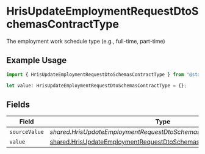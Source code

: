 # HrisUpdateEmploymentRequestDtoSchemasContractType

The employment work schedule type (e.g., full-time, part-time)

## Example Usage

```typescript
import { HrisUpdateEmploymentRequestDtoSchemasContractType } from "@stackone/stackone-client-ts/sdk/models/shared";

let value: HrisUpdateEmploymentRequestDtoSchemasContractType = {};
```

## Fields

| Field                                                                                                                                                 | Type                                                                                                                                                  | Required                                                                                                                                              | Description                                                                                                                                           |
| ----------------------------------------------------------------------------------------------------------------------------------------------------- | ----------------------------------------------------------------------------------------------------------------------------------------------------- | ----------------------------------------------------------------------------------------------------------------------------------------------------- | ----------------------------------------------------------------------------------------------------------------------------------------------------- |
| `sourceValue`                                                                                                                                         | *shared.HrisUpdateEmploymentRequestDtoSchemasContractTypeSourceValue*                                                                                 | :heavy_minus_sign:                                                                                                                                    | N/A                                                                                                                                                   |
| `value`                                                                                                                                               | [shared.HrisUpdateEmploymentRequestDtoSchemasContractTypeValue](../../../sdk/models/shared/hrisupdateemploymentrequestdtoschemascontracttypevalue.md) | :heavy_minus_sign:                                                                                                                                    | N/A                                                                                                                                                   |